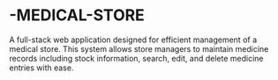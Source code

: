 # -MEDICAL-STORE
A full-stack web application designed for efficient management of a medical store. This system allows store managers to maintain medicine records including stock information, search, edit, and delete medicine entries with ease.
